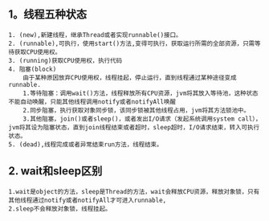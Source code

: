 ## 1。线程五种状态
    1. (new),新建线程，继承Thread或者实现runnable()接口。
    2. (runnable),可执行，使用start()方法,变得可执行，获取运行所需的全部资源，只需等待获取CPU使用权。
    3. (running)获取CPU使用权，执行代码
    4. 阻塞(block)
        由于某种原因放弃CPU使用权，线程挂起，停止运行，直到线程通过某种途径变成runnable.
        1.等待阻塞：调用wait()方法，线程释放所有CPU资源，jvm将其放入等待池，这种状态不能自动唤醒，只能其他线程调用notify或者notifyAll唤醒
        2.同步阻塞，执行获取对象同步锁，该同步锁被其他线程占用，jvm将其方法锁池中。
        3.其他阻塞，join()或者sleep()，或者发出I/O请求（发起系统调用system call），jvm将其设为阻塞状态，直到join线程结束或者超时，sleep超时，I/O请求结束，转入可执行状态。
    5. (dead),线程完成或者异常结束run方法，线程结束。
    
## 2. wait和sleep区别
    1.wait是object的方法，sleep是Thread的方法，wait会释放CPU资源，释放对象锁，只有其他线程通过notify或者notifyAll才可进入runnable,
    2.sleep不会释放对象锁，线程挂起。
